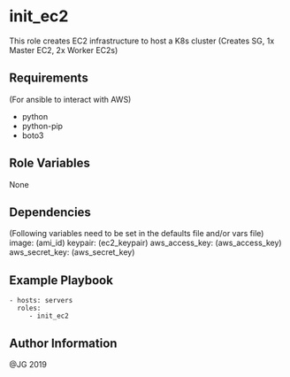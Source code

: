 init_ec2
=========

This role creates EC2 infrastructure to host a K8s cluster (Creates SG, 1x Master EC2, 2x Worker EC2s)


Requirements
------------

(For ansible to interact with AWS)
- python
- python-pip
- boto3


Role Variables
--------------

None


Dependencies
------------

(Following variables need to be set in the defaults file and/or vars file)
  image: (ami_id)
  keypair: (ec2_keypair)
  aws_access_key: (aws_access_key)
  aws_secret_key: (aws_secret_key)



Example Playbook
----------------

    - hosts: servers
      roles:
         - init_ec2


Author Information
------------------

@JG 2019
